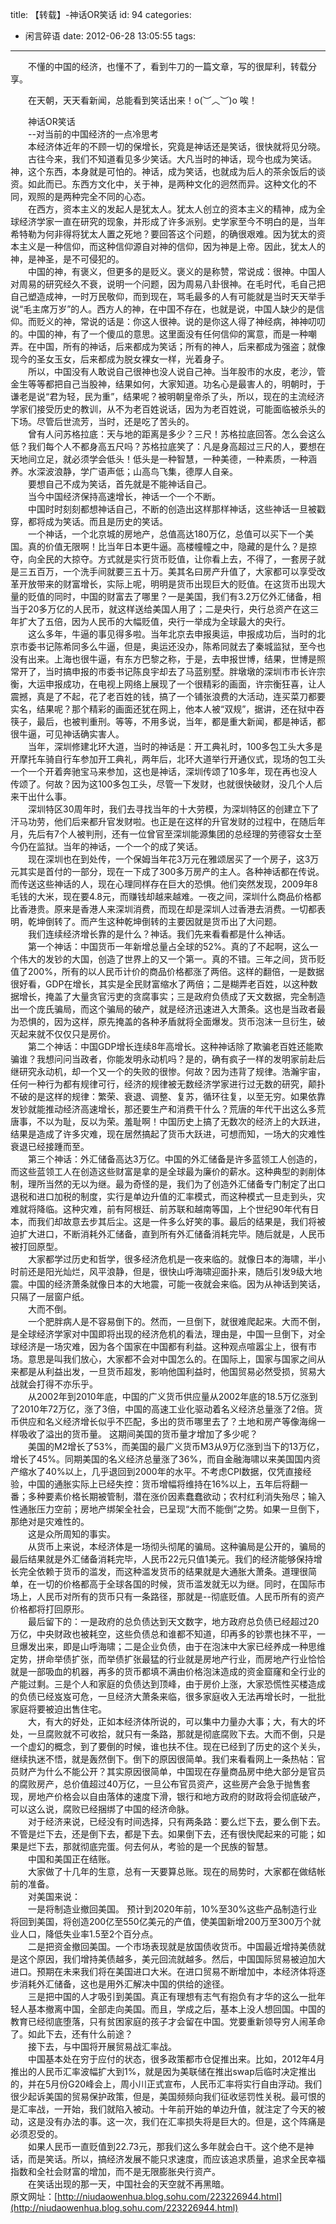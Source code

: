 title: 【转载】-神话OR笑话
id: 94
categories:
  - 闲言碎语
date: 2012-06-28 13:05:55
tags:
---

　　不懂的中国的经济，也懂不了，看到牛刀的一篇文章，写的很犀利，转载分享。

　　在天朝，天天看新闻，总能看到笑话出来！o(︶︿︶)o 唉！

　　神话OR笑话
</br> 　　--对当前的中国经济的一点冷思考
</br> 　　本经济体近年的不顾一切的保增长，究竟是神话还是笑话，很快就将见分晓。
</br> 　　古往今来，我们不知道看见多少笑话。大凡当时的神话，现今也成为笑话。神，这个东西，本身就是可怕的。神话，成为笑话，也就成为后人的茶余饭后的谈资。如此而已。东西方文化中，关于神，是两种文化的迥然而异。这种文化的不同，观照的是两种完全不同的心态。
</br> 　　在西方，资本主义的发起人是犹太人。犹太人创立的资本主义的精神，成为全球经济学家一直在研究的现象，并形成了许多派别。史学家至今不明白的是，当年希特勒为何非得将犹太人置之死地？要回答这个问题，的确很艰难。因为犹太的资本主义是一种信仰，而这种信仰源自对神的信仰，因为神是上帝。因此，犹太人的神，是神圣，是不可侵犯的。
</br> 　　中国的神，有褒义，但更多的是贬义。褒义的是称赞，常说成：很神。中国人对周易的研究经久不衰，说明一个问题，因为周易八卦很神。在毛时代，毛自己把自己塑造成神，一时万民敬仰，而到现在，骂毛最多的人有可能就是当时天天举手说“毛主席万岁”的人。西方人的神，在中国不存在，也就是说，中国人缺少的是信仰。而贬义的神，常说的话是：你这人很神。说的是你这人得了神经病，神神叨叨的。中国的神，有了一个傻瓜的意思。这里面没有任何信仰的寓意，而是一种嘲弄。在中国，所有的神话，后来都成为笑话；所有的神人，后来都成为强盗；就像现今的圣女玉女，后来都成为脱女裸女一样，光着身子。
</br> 　　所以，中国没有人敢说自己很神也没人说自己神。当年股市的水皮，老沙，管金生等等都把自己当股神，结果如何，大家知道。功名心是最害人的，明朝时，于谦老是说“君为轻，民为重”，结果呢？被明朝皇帝杀了头，所以，现在的主流经济学家们接受历史的教训，从不为老百姓说话，因为为老百姓说，可能面临被杀头的下场。尽管后世流芳，当时，还是吃了苦头的。
</br> 　　曾有人问苏格拉底：天与地的距离是多少？三尺！苏格拉底回答。怎么会这么低？我们每个人不都身高五尺吗？苏格拉底笑了：凡是身高超过三尺的人，要想在天地间立足，就必须学会低头！低头是一种智慧，一种美德，一种素质，一种涵养。水深波浪静，学广语声低；山高鸟飞集，德厚人自亲。
</br> 　　要想自己不成为笑话，首先就是不能神话自己。
</br> 　　当今中国经济保持高速增长，神话一个一个不断。
</br> 　　中国时时刻刻都想神话自己，不断的创造出这样那样神话，这些神话一旦被戳穿，都将成为笑话。而且是历史的笑话。
</br> 　　一个神话，一个北京城的房地产，总值高达180万亿，总值可以买下一个美国。真的价值无限啊！比当年日本更牛逼。高楼幢幢之中，隐藏的是什么？是掠夺，向全民的大掠夺。方式就是实行货币贬值，让你看上去，不得了，一套房子就是三五百万，一个洗手间就要三五十万。美其名曰房产升值了，大家都可以享受改革开放带来的财富增长，实际上呢，明明是货币出现巨大的贬值。在这货币出现大量的贬值的同时，中国的财富去了哪里？一是美国，我们有3.2万亿外汇储备，相当于20多万亿的人民币，就这样送给美国人用了；二是央行，央行总资产在这三年扩大了五倍，因为人民币的大幅贬值，央行一举成为全球最大的央行。
</br> 　　这么多年，牛逼的事见得多啦。当年北京去申报奥运，申报成功后，当时的北京市委书记陈希同多么牛逼，但是，奥运还没办，陈希同就去了秦城监狱，至今也没有出来。上海也很牛逼，有东方巴黎之称，于是，去申报世博，结果，世博是照常开了，当时搞申报的市委书记陈良宇却去了马蓝别墅。胖墩墩的深圳市市长许宗衡，大运申报成功，在电视上网络上展现了一个很精彩的画面，许宗衡狂喜，让人震撼，真是了不起，花了老百姓的钱，搞了一个铺张浪费的大活动，连买菜刀都要实名，结果呢？那个精彩的画面还犹在网上，他本人被“双规”，据讲，还在狱中吞筷子，最后，也被判重刑。等等，不用多说，当年，都是重大新闻，都是神话，都很牛逼，可见神话确实害人。
</br> 　　当年，深圳修建北环大道，当时的神话是：开工典礼时，100多包工头大多是开摩托车骑自行车参加开工典礼，两年后，北环大道举行开通仪式，现场的包工头一个一个开着奔驰宝马来参加，这也是神话，深圳传颂了10多年，现在再也没人传颂了。何故？因为这100多包工头，尽管一下发财，也就很快破财，没几个人后来干出什么事。
</br> 　　深圳特区30周年时，我们去寻找当年的十大劳模，为深圳特区的创建立下了汗马功劳，他们后来都升官发财啦。也正是在这样的升官发财的过程中，在随后年月，先后有7个人被判刑，还有一位曾官至深圳能源集团的总经理的劳德容女士至今仍在监狱。当年的神话，一个一个的成了笑话。
</br> 　　现在深圳也在到处传，一个保姆当年花3万元在雅颂居买了一个房子，这3万元其实是首付的一部分，现在一下成了300多万房产的主人。各种神话都在传说。而传送这些神话的人，现在心理同样存在巨大的恐惧。他们突然发现，2009年8毛钱的大米，现在要4.8元，而赚钱却越来越难。一夜之间，深圳什么商品价格都比香港贵。原来是香港人来深圳消费，而现在却是深圳人过香港去消费。一切都表明，乾坤倒转了。而产生这种乾坤倒转的主要因就是货币出了大问题。
</br> 　　我们连续经济增长靠的是什么？神话。我们先来看看都是什么神话。
</br> 　　第一个神话：中国货币一年新增总量占全球的52%。真的了不起啊，这么一个伟大的发钞的大国，创造了世界上的又一个第一。真的不错。三年之间，货币贬值了200%，所有的以人民币计价的商品价格都涨了两倍。这样的翻倍，一是数据很好看，GDP在增长，其实是全民财富缩水了两倍；二是糊弄老百姓，以这种数据增长，掩盖了大量贪官污吏的贪腐事实；三是政府负债成了天文数据，完全制造出一个庞氏骗局，而这个骗局的破产，就是经济迅速进入大萧条。这也是当政者最为恐惧的，因为这样，原先掩盖的各种矛盾就将全面爆发。货币泡沫一旦衍生，破灭起来就不仅仅只是房价。
</br> 　　第二个神话：中国GDP增长连续8年高增长。这种神话除了欺骗老百姓还能欺骗谁？我想问问当政者，你能发明永动机吗？是的，确有疯子一样的发明家前赴后继研究永动机，却一个又一个的失败的很惨。何故？因为违背了规律。浩瀚宇宙，任何一种行为都有规律可行，经济的规律被无数经济学家进行过无数的研究，颠扑不破的是这样的规律：繁荣、衰退、调整、复苏，循环往复，以至无穷。如果依靠发钞就能推动经济高速增长，那还要生产和消费干什么？荒唐的年代干出这么多荒唐事，不以为耻，反以为荣。羞耻啊！中国历史上搞了无数次的经济上的大跃进，结果是造成了许多灾难，现在居然搞起了货币大跃进，可想而知，一场大的灾难性衰退已经接踵而至。
</br> 　　第三个神话：外汇储备高达3万亿。中国的外汇储备是许多蓝领工人创造的，而这些蓝领工人在创造这些财富是拿的是全球最为廉价的薪水。这种典型的剥削体制，理所当然的无以为继。最为奇怪的是，我们为了创造外汇储备专门制定了出口退税和进口加税的制度，实行是单边升值的汇率模式，而这种模式一旦走到头，灾难就将降临。这种灾难，前有阿根廷、前苏联和越南等国，上个世纪90年代有日本，而我们却故意去步其后尘。这是一件多么好笑的事。最后的结果是，我们将被迫扩大进口，不断消耗外汇储备，直到所有外汇储备消耗完毕。随后就是，人民币被打回原型。
</br> 　　大家都学过历史和哲学，很多经济危机是一夜来临的。就像日本的海啸，半小时前还是阳光灿烂，风平浪静，但是，很快山呼海啸迎面扑来，随后引发9级大地震。中国的经济萧条就像日本的大地震，可能一夜就会来临。因为从神话到笑话，只隔了一层窗户纸。
</br> 　　大而不倒。
</br> 　　一个肥胖病人是不容易倒下的。然而，一旦倒下，就很难爬起来。大而不倒，是全球经济学家对中国即将出现的经济危机的看法，理由是，中国一旦倒下，对全球经济是一场灾难，因为各个国家在中国都有利益。这种观点喧嚣尘上，很有市场。意思是叫我们放心，大家都不会对中国怎么的。在国际上，国家与国家之间从来都是从利益出发，一旦货币超发，影响他国利益时，他国贸易必然受损，贸易大战就会打得不亦乐乎。
</br> 　　从2002年到2010年底，中国的广义货币供应量从2002年底的18.5万亿涨到了2010年72万亿，涨了3倍，中国的高速工业化驱动着名义经济总量涨了2倍。货币供应和名义经济增长似乎不匹配，多出的货币哪里去了？土地和房产等像海绵一样吸收了溢出的货币量。 这期间美国的货币量才增加了多少呢？
</br> 　　美国的M2增长了53%，而美国的最广义货币M3从9万亿涨到当下的13万亿，增长了45%。同期美国的名义经济总量涨了36%，而自金融海啸以来美国国内资产缩水了40%以上，几乎退回到2000年的水平。不考虑CPI数据，仅凭直接经验，中国的通胀实际上已经失控：货币增幅将维持在16%以上，五年后将翻一番；多种要素价格长期被管制，潜在涨价因素蠢蠢欲动；农村红利消失殆尽；输入性通胀压力空前；房地产绑架全社会，已呈现“大而不能倒”之势。如果一旦倒下，那绝对是灾难性的。
</br> 　　这是众所周知的事实。
</br> 　　从货币上来说，本经济体是一场彻头彻尾的骗局。这种骗局是公开的，骗局的最后结果就是外汇储备消耗完毕，人民币22元只值1美元。我们的经济能够保持增长完全依赖于货币的滥发，而这种滥发货币的结果就是大通胀大萧条。道理很简单，在一切的价格都高于全球各国的时候，货币滥发就无以为继。同时，在国际市场上，人民币对所有的货币只有一条路径，那就是--彻底贬值。人民币所有的资产价格都将打回原形。
</br> 　　最后留下的：一是政府的总负债达到天文数字，地方政府总负债已经超过20万亿，中央财政也被耗空，这些负债总和谁都不知道，印再多的钞票也抹不平，一旦爆发出来，即是山呼海啸；二是企业负债，由于在泡沫中大家已经养成一种思维定势，拼命举债扩张，而举债扩张最猛的行业就是房地产行业，而房地产行业恰恰就是一部吸血的机器，再多的货币都填不满由价格泡沫造成的资金窟窿和全行业的产能过剩。三是个人和家庭的负债达到顶峰，由于房价上涨，大家恐慌性买楼造成的负债已经岌岌可危，一旦经济大萧条来临，很多家庭收入无法再增长时，一批批家庭将要被迫出售住宅。
</br> 　　大，有大的好处，正如本经济体所说的，可以集中力量办大事；大，有大的坏处，一旦腐败就不可收拾，就只有一条路，那就是彻底腐败下去。大而不倒，只是一个虚幻的概念，到了要倒的时候，谁也扶不住。现在已经到了历史的这个关头，继续执迷不悟，就是轰然倒下。倒下的原因很简单。我们来看看网上一条热帖：官员财产为什么不能公开？其实原因很简单，中国现在存量商品房中绝大部分是官员的腐败房产，总价值超过40万亿，一旦公布官员资产，这些房产会急于抛售套现，房地产价格会以自由落体的速度下滑，银行和地方政府的财政将会彻底破产，可以这么说，腐败已经捆绑了中国的经济命脉。
</br> 　　对于经济来说，已经没有时间选择，只有两条路：要么烂下去，要么倒下去。不管是烂下去，还是倒下去，都是下去。如果倒下去，还有很快爬起来的可能；如果是烂下去，那就彻底完蛋。何去何从，考验的是一个民族的智慧。
</br> 　　中国和美国正在结账。
</br> 　　大家做了十几年的生意，总有一天要算总账。现在的局势时，大家都在做结帐前的准备。
</br> 　　对美国来说：
</br> 　　一是将制造业撤回美国。 预计到2020年前，10%至30%这些产品制造行业将回到美国，将创造200亿至550亿美元的产值，使美国新增200万至300万个就业人口，降低失业率1.5至2个百分点。
</br> 　　二是把资金撤回美国。一个市场表现就是放国债收货币。中国最近增持美债就是这个原因，我们增持美债越多，美元回流就越多。然后，中国国际贸易被迫加大进口。预期在未来我们将在美国进口大米。在进口贸易不断增加中，本经济体将逐步消耗外汇储备，这也是用外汇解决中国的供给的途径。
</br> 　　三是把中国的人才吸引到美国。真正有理想有志气有抱负有才华的这么一批年轻人基本撤离中国，全部走向美国。而且，学成之后，基本上没人想回国。中国的教育已经彻底堕落，只有贫困家庭的孩子才会留在中国。党要重新领导穷人闹革命了。如此下去，还有什么前途？
</br> 　　接下去，与中国将开展贸易战汇率战。
</br> 　　中国基本处在穷于应付的状态，很多政策都市仓促推出来。比如，2012年4月推出的人民币汇率波幅扩大到1%，就是因为美联储在推出swap后临时决定推出的，并在5月份G20峰会上，周小川正式宣布，人民币汇率将实行自由浮动。我们很少起诉美国的贸易保护政策，但是，美国频频向我们征收惩罚性关税。最可恨的是汇率战，一开始，我们就陷入被动。十年前开始的单边升值，就注定了今天的被动，这是没有办法的事。这一次，我们在汇率损失将是巨大的。但是，这个阵痛是必须忍受的。
</br> 　　如果人民币一直贬值到22.73元，那我们这么多年就会白干。这个绝不是神话，而是笑话。所以，搞经济发展不能只求速度，而应该追求质量，追求全民幸福指数和全社会财富的增加，而不是无限膨胀央行资产。
</br> 　　在笑话出现的那一天，中国社会的天空就不再黑暗。
</br> 原文网址：[http://niudaowenhua.blog.sohu.com/223226944.html](http://niudaowenhua.blog.sohu.com/223226944.html)
